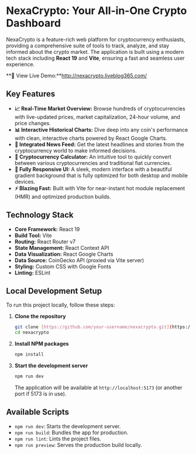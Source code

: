 # NexaCrypto: Your All-in-One Crypto Dashboard

NexaCrypto is a feature-rich web platform for cryptocurrency enthusiasts, providing a comprehensive suite of tools to track, analyze, and stay informed about the crypto market. The application is built using a modern tech stack including **React 19** and **Vite**, ensuring a fast and seamless user experience.

**🚀 View Live Demo:**http://nexacrypto.liveblog365.com/

## Key Features

- **📈 Real-Time Market Overview:** Browse hundreds of cryptocurrencies with live-updated prices, market capitalization, 24-hour volume, and price changes.
- **📊 Interactive Historical Charts:** Dive deep into any coin's performance with clean, interactive charts powered by React Google Charts.
- **📰 Integrated News Feed:** Get the latest headlines and stories from the cryptocurrency world to make informed decisions.
- **🧮 Cryptocurrency Calculator:** An intuitive tool to quickly convert between various cryptocurrencies and traditional fiat currencies.
- **📱 Fully Responsive UI:** A sleek, modern interface with a beautiful gradient background that is fully optimized for both desktop and mobile devices.
- **⚡ Blazing Fast:** Built with Vite for near-instant hot module replacement (HMR) and optimized production builds.
## Technology Stack

- **Core Framework:** React 19
- **Build Tool:** Vite
- **Routing:** React Router v7
- **State Management:** React Context API
- **Data Visualization:** React Google Charts
- **Data Source:** CoinGecko API (proxied via Vite server)
- **Styling:** Custom CSS with Google Fonts
- **Linting:** ESLint

## Local Development Setup

To run this project locally, follow these steps:

1.  **Clone the repository**
    ```sh
    git clone [https://github.com/your-username/nexacrypto.git](https://github.com/your-username/nexacrypto.git)
    cd nexacrypto
    ```

2.  **Install NPM packages**
    ```sh
    npm install
    ```

3.  **Start the development server**
    ```sh
    npm run dev
    ```
    The application will be available at `http://localhost:5173` (or another port if 5173 is in use).

## Available Scripts

- `npm run dev`: Starts the development server.
- `npm run build`: Bundles the app for production.
- `npm run lint`: Lints the project files.
- `npm run preview`: Serves the production build locally.
